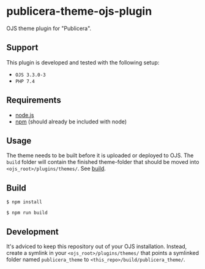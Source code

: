 # publicera-theme-ojs-plugin
OJS theme plugin for "Publicera".

## Support

This plugin is developed and tested with the following setup:
* `OJS 3.3.0-3`
* `PHP 7.4`

## Requirements
* [node.js](http://nodejs.org/)
* [npm](https://www.npmjs.com/get-npm) (should already be included with node)

## Usage
The theme needs to be built before it is uploaded or deployed to OJS. The `build` folder will contain the finished theme-folder that should be moved into `<ojs_root>/plugins/themes/`. See [build](#build).

## Build

````
$ npm install
````

````
$ npm run build
````

## Development

It's adviced to keep this repository out of your OJS installation. Instead, create a symlink in your `<ojs_root>/plugins/themes/` that points a symlinked folder named `publicera_theme` to `<this_repo>/build/publicera_theme/`.